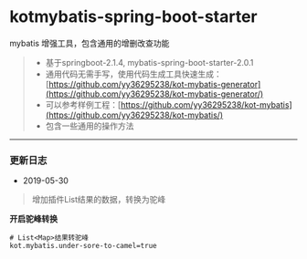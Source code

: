 # kotmybatis-spring-boot-starter
mybatis 增强工具，包含通用的增删改查功能

> - 基于springboot-2.1.4, mybatis-spring-boot-starter-2.0.1   
> - 通用代码无需手写，使用代码生成工具快速生成：[https://github.com/yy36295238/kot-mybatis-generator](https://github.com/yy36295238/kot-mybatis-generator/)  
> - 可以参考样例工程：[https://github.com/yy36295238/kot-mybatis](https://github.com/yy36295238/kot-mybatis/)
> - 包含一些通用的操作方法

---------------------

### 更新日志
- 2019-05-30
> 增加插件List<Map>结果的数据，转换为驼峰  

**开启驼峰转换**
```properties
# List<Map>结果转驼峰
kot.mybatis.under-sore-to-camel=true
```
